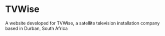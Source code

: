 # TVWise
A website developed for TVWise, a satellite television installation company based in Durban, South Africa 
